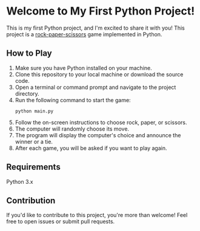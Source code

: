 # Welcome to My First Python Project!

This is my first Python project, and I'm excited to share it with you! This project is a [rock-paper-scissors](https://en.wikipedia.org/wiki/Rock_paper_scissors) game implemented in Python.

## How to Play

1. Make sure you have Python installed on your machine.
2. Clone this repository to your local machine or download the source code.
3. Open a terminal or command prompt and navigate to the project directory.
4. Run the following command to start the game:
   ```shell
   python main.py
5. Follow the on-screen instructions to choose rock, paper, or scissors.
6. The computer will randomly choose its move.
7. The program will display the computer's choice and announce the winner or a tie.
8. After each game, you will be asked if you want to play again.

## Requirements

Python 3.x

## Contribution
If you'd like to contribute to this project, you're more than welcome! Feel free to open issues or submit pull requests.
